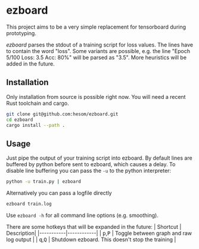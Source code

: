 # ezboard

This project aims to be a very simple replacement for tensorboard during prototyping.

*ezboard* parses the stdout of a training script for loss values. The lines have to contain the word "loss". Some variants are possible, e.g. the line "Epoch 5/100 Loss: 3.5 Acc: 80%" will be parsed as "3.5". More heuristics will be added in the future.

## Installation
Only installation from source is possible right now. You will need a recent Rust toolchain and cargo.
```bash
git clone git@github.com:hesom/ezboard.git
cd ezboard
cargo install --path .
```

## Usage
Just pipe the output of your training script into ezboard. By default lines are buffered by python before sent to ezboard, which causes a delay. To disable line buffering you can pass the `-u` to the python interpreter:
```bash
python -u train.py | ezboard
```
Alternatively you can pass a logfile directly
```bash
ezboard train.log
```
Use `ezboard -h` for all command line options (e.g. smoothing).

There are some hotkeys that will be expanded in the future:
| Shortcut | Description|
|-----------|------------|
| <kbd>p</kbd>,<kbd>P</kbd> | Toggle between graph and raw log output |
| <kbd>q</kbd>,<kbd>Q</kbd> | Shutdown ezboard. This doesn't stop the training |
